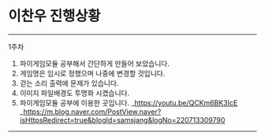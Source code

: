 # 이찬우 진행상황

---

1주차

1. 파이게임모듈 공부해서 간단하게 만들어 보았습니다.
2. 게임명은 임시로 정했으며 나중에 변경할 것입니다.
3. 걷는 소리 출력에 문제가 있습니다.
4. 이미지 파일배경도 투명화 시켰습니다.
5. 파이게임모듈 공부에 이용한 곳입니다.
   _<https://youtu.be/QCKm6BK3IcE>
   _<https://m.blog.naver.com/PostView.naver?isHttpsRedirect=true&blogId=samsjang&logNo=220713309790>

---
